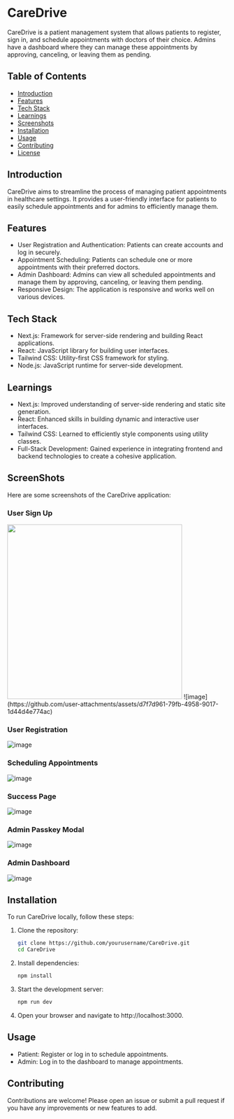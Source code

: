# CareDrive

CareDrive is a patient management system that allows patients to register, sign in, and schedule appointments with doctors of their choice. Admins have a dashboard where they can manage these appointments by approving, canceling, or leaving them as pending.

## Table of Contents

- [Introduction](#introduction)
- [Features](#features)
- [Tech Stack](#tech-stack)
- [Learnings](#learnings)
- [Screenshots](#screenshots)
- [Installation](#installation)
- [Usage](#usage)
- [Contributing](#contributing)
- [License](#lisence)

## Introduction

CareDrive aims to streamline the process of managing patient appointments in healthcare settings. It provides a user-friendly interface for patients to easily schedule appointments and for admins to efficiently manage them.

## Features

- User Registration and Authentication: Patients can create accounts and log in securely.
- Appointment Scheduling: Patients can schedule one or more appointments with their preferred doctors.
- Admin Dashboard: Admins can view all scheduled appointments and manage them by approving, canceling, or leaving them pending.
- Responsive Design: The application is responsive and works well on various devices.

## Tech Stack

- Next.js: Framework for server-side rendering and building React applications.
- React: JavaScript library for building user interfaces.
- Tailwind CSS: Utility-first CSS framework for styling.
- Node.js: JavaScript runtime for server-side development.

## Learnings

- Next.js: Improved understanding of server-side rendering and static site generation.
- React: Enhanced skills in building dynamic and interactive user interfaces.
- Tailwind CSS: Learned to efficiently style components using utility classes.
- Full-Stack Development: Gained experience in integrating frontend and backend technologies to create a cohesive application.

## ScreenShots

Here are some screenshots of the CareDrive application:

### User Sign Up
<img src="file:///A:/Plz.....Study/Emrchains/TrackLib%20(webscraper)/public/assets/images/trending.svg" width="400px" />
![image](https://github.com/user-attachments/assets/d7f7d961-79fb-4958-9017-1d44d4e774ac)


### User Registration
![image](https://github.com/user-attachments/assets/aecf168c-5af5-4fea-ab7d-ac6720dd356c)


### Scheduling Appointments
![image](https://github.com/user-attachments/assets/91d4f917-6ddd-4ce3-998e-b6d84342087b)

### Success Page
![image](https://github.com/user-attachments/assets/87ddd714-cf3f-4947-9196-49604cf14aa6)

### Admin Passkey Modal
![image](https://github.com/user-attachments/assets/c7238ad3-56a7-4b2b-bace-1928c59216d0)

### Admin Dashboard
![image](https://github.com/user-attachments/assets/94019748-6c03-4929-9de8-84876385bd6f)


## Installation

To run CareDrive locally, follow these steps:
1. Clone the repository:
   ```bash
   git clone https://github.com/yourusername/CareDrive.git
   cd CareDrive
2. Install dependencies:
   ```bash
   npm install
3. Start the development server:
   ```bash
   npm run dev
4. Open your browser and navigate to http://localhost:3000.

## Usage

- Patient: Register or log in to schedule appointments.
- Admin: Log in to the dashboard to manage appointments.

## Contributing

Contributions are welcome! Please open an issue or submit a pull request if you have any improvements or new features to add.
